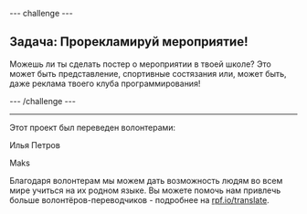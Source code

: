 --- challenge ---

## Задача: Прорекламируй мероприятие!

Можешь ли ты сделать постер о мероприятии в твоей школе? Это может быть представление, спортивные состязания или, может быть, даже реклама твоего клуба программирования!

--- /challenge ---


***
Этот проект был переведен волонтерами:

Илья Петров

Maks

Благодаря волонтерам мы можем дать возможность людям во всем мире учиться на их родном языке. Вы можете помочь нам привлечь больше волонтёров-переводчиков - подробнее на [rpf.io/translate](https://rpf.io/translate).